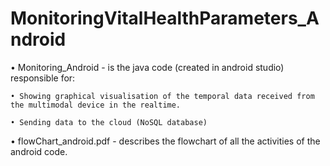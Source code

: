 # MonitoringVitalHealthParameters_Android

• Monitoring_Android - is the java code (created in android studio) responsible for: 

    • Showing graphical visualisation of the temporal data received from the multimodal device in the realtime. 
  
    • Sending data to the cloud (NoSQL database) 
  
• flowChart_android.pdf - describes the flowchart of all the activities of the android code.

